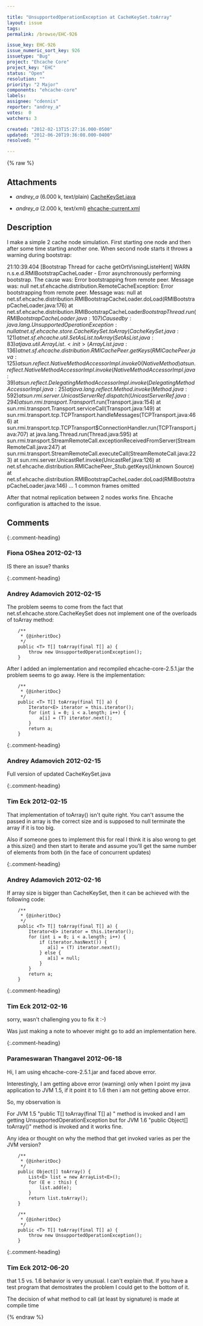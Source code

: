 ```yaml
---

title: "UnsupportedOperationException at CacheKeySet.toArray"
layout: issue
tags: 
permalink: /browse/EHC-926

issue_key: EHC-926
issue_numeric_sort_key: 926
issuetype: "Bug"
project: "Ehcache Core"
project_key: "EHC"
status: "Open"
resolution: ""
priority: "2 Major"
components: "ehcache-core"
labels: 
assignee: "cdennis"
reporter: "andrey_a"
votes:  0
watchers: 3

created: "2012-02-13T15:27:16.000-0500"
updated: "2012-06-20T19:36:08.000-0400"
resolved: ""

---
```




{% raw %}


## Attachments

* <em>andrey_a</em> (6.000 k, text/plain) [CacheKeySet.java](/attachments/EHC/EHC-926/CacheKeySet.java)

* <em>andrey_a</em> (2.000 k, text/xml) [ehcache-current.xml](/attachments/EHC/EHC-926/ehcache-current.xml)




## Description

<div markdown="1" class="description">

I make a simple 2 cache node simulation. First starting one node and then after some time starting another one. When second node starts it throws a warning during bootstrap:

21:10:39.404 [Bootstrap Thread for cache getOrtVisningListeHent] WARN  n.s.e.d.RMIBootstrapCacheLoader - Error asynchronously performing bootstrap. The cause was: Error bootstrapping from remote peer. Message was: null
net.sf.ehcache.distribution.RemoteCacheException: Error bootstrapping from remote peer. Message was: null
	at net.sf.ehcache.distribution.RMIBootstrapCacheLoader.doLoad(RMIBootstrapCacheLoader.java:176) 
	at net.sf.ehcache.distribution.RMIBootstrapCacheLoader$BootstrapThread.run(RMIBootstrapCacheLoader.java:107)
Caused by: java.lang.UnsupportedOperationException: null
	at net.sf.ehcache.store.CacheKeySet.toArray(CacheKeySet.java:121) 
	at net.sf.ehcache.util.SetAsList.toArray(SetAsList.java:83) 
	at java.util.ArrayList.<init>(ArrayList.java:136) 
	at net.sf.ehcache.distribution.RMICachePeer.getKeys(RMICachePeer.java:125)
	at sun.reflect.NativeMethodAccessorImpl.invoke0(Native Method) 
	at sun.reflect.NativeMethodAccessorImpl.invoke(NativeMethodAccessorImpl.java:39) 
	at sun.reflect.DelegatingMethodAccessorImpl.invoke(DelegatingMethodAccessorImpl.java:25) 
	at java.lang.reflect.Method.invoke(Method.java:592) 
	at sun.rmi.server.UnicastServerRef.dispatch(UnicastServerRef.java:294) 
	at sun.rmi.transport.Transport$1.run(Transport.java:154)
	at sun.rmi.transport.Transport.serviceCall(Transport.java:149)
	at sun.rmi.transport.tcp.TCPTransport.handleMessages(TCPTransport.java:466)
	at sun.rmi.transport.tcp.TCPTransport$ConnectionHandler.run(TCPTransport.java:707)
	at java.lang.Thread.run(Thread.java:595)
	at sun.rmi.transport.StreamRemoteCall.exceptionReceivedFromServer(StreamRemoteCall.java:247) 
	at sun.rmi.transport.StreamRemoteCall.executeCall(StreamRemoteCall.java:223)
	at sun.rmi.server.UnicastRef.invoke(UnicastRef.java:126) 
	at net.sf.ehcache.distribution.RMICachePeer\_Stub.getKeys(Unknown Source) 
	at net.sf.ehcache.distribution.RMIBootstrapCacheLoader.doLoad(RMIBootstrapCacheLoader.java:146)
	... 1 common frames omitted

After that notmal replication between 2 nodes works fine. Ehcache configuration is attached to the issue.


</div>

## Comments


{:.comment-heading}
### **Fiona OShea** <span class="date">2012-02-13</span>

<div markdown="1" class="comment">

IS there an issue? thanks

</div>


{:.comment-heading}
### **Andrey Adamovich** <span class="date">2012-02-15</span>

<div markdown="1" class="comment">

The problem seems to come from the fact that net.sf.ehcache.store.CacheKeySet does not implement one of the overloads of toArray method:


```
    /**
     * {@inheritDoc}
     */
    public <T> T[] toArray(final T[] a) {
        throw new UnsupportedOperationException();
    }
```


After I added an implementation and recompiled ehcache-core-2.5.1.jar the problem seems to go away. Here is the implementation:


```
    /**
     * {@inheritDoc}
     */
    public <T> T[] toArray(final T[] a) {
        Iterator<E> iterator = this.iterator();
        for (int i = 0; i < a.length; i++) {
            a[i] = (T) iterator.next();        
        }
        return a;
    }
```



</div>


{:.comment-heading}
### **Andrey Adamovich** <span class="date">2012-02-15</span>

<div markdown="1" class="comment">

Full version of updated CacheKeySet.java

</div>


{:.comment-heading}
### **Tim Eck** <span class="date">2012-02-15</span>

<div markdown="1" class="comment">

That implementation of toArray() isn't quite right. You can't assume the passed in array is the correct size and is supposed to null terminate the array if it is too big. 

Also if someone goes to implement this for real I think it is also wrong to get a this.size() and then start to iterate and assume you'll get the same number of elements from both (in the face of concurrent updates) 



</div>


{:.comment-heading}
### **Andrey Adamovich** <span class="date">2012-02-16</span>

<div markdown="1" class="comment">

If array size is bigger than CacheKeySet, then it can be achieved with the following code:


```
    /**
     * {@inheritDoc}
     */
    public <T> T[] toArray(final T[] a) {
        Iterator<E> iterator = this.iterator();
        for (int i = 0; i < a.length; i++) {
            if (iterator.hasNext()) {
               a[i] = (T) iterator.next();        
            } else {
               a[i] = null;
            } 
        }
        return a;
    }
```


</div>


{:.comment-heading}
### **Tim Eck** <span class="date">2012-02-16</span>

<div markdown="1" class="comment">

sorry, wasn't challenging you to fix it :-) 

Was just making a note to whoever might go to add an implementation here. 

</div>


{:.comment-heading}
### **Parameswaran Thangavel** <span class="date">2012-06-18</span>

<div markdown="1" class="comment">

Hi,
I am using ehcache-core-2.5.1.jar and faced above error.

Interestingly, I am getting above error (warning) only when I point my java application to JVM 1.5, if it point it to 1.6 then i am not getting above error.

So, my observation is

For JVM 1.5 "public <T> T[] toArray(final T[] a) " method is invoked and I am getting UnsupportedOperationException but for JVM 1.6  "public Object[] toArray()" method is invoked and it works fine.

Any idea or thought on why the method that get invoked varies as per the JVM version?



```
    /**
     * {@inheritDoc}
     */
    public Object[] toArray() {
        List<E> list = new ArrayList<E>();
        for (E e : this) {
            list.add(e);
        }
        return list.toArray();
    }

    /**
     * {@inheritDoc}
     */
    public <T> T[] toArray(final T[] a) {
        throw new UnsupportedOperationException();
    }
```


</div>


{:.comment-heading}
### **Tim Eck** <span class="date">2012-06-20</span>

<div markdown="1" class="comment">

that 1.5 vs. 1.6 behavior is very unusual. I can't explain that. If you have a test program that demostrates the problem I could get to the bottom of it.

The decision of what method to call (at least by signature) is made at compile time 

</div>



{% endraw %}
